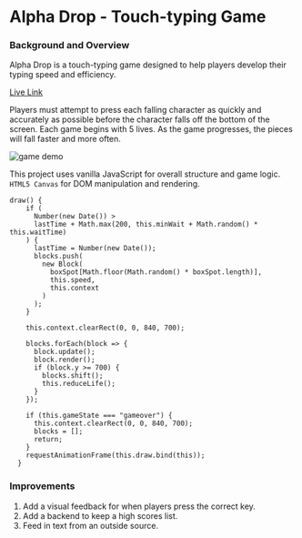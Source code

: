 # Alpha Drop - Touch-typing Game

### Background and Overview


Alpha Drop is a touch-typing game designed to help players develop their typing speed and efficiency.



[Live Link](https://sohbr.github.io/alphadrop/)

Players must attempt to press each falling character as quickly and accurately as possible before the character falls off the bottom of the screen. Each game begins with 5 lives. As the game progresses, the pieces will fall faster and more often.

![game demo](http://res.cloudinary.com/sohnbrian/image/upload/v1507309784/alpha_drop_demo_nun84u.gif)

This project uses vanilla JavaScript for overall structure and game logic. `HTML5 Canvas` for DOM manipulation and rendering.

```  
draw() {
    if (
      Number(new Date()) >
      lastTime + Math.max(200, this.minWait + Math.random() * this.waitTime)
    ) {
      lastTime = Number(new Date());
      blocks.push(
        new Block(
          boxSpot[Math.floor(Math.random() * boxSpot.length)],
          this.speed,
          this.context
        )
      );
    }

    this.context.clearRect(0, 0, 840, 700);

    blocks.forEach(block => {
      block.update();
      block.render();
      if (block.y >= 700) {
        blocks.shift();
        this.reduceLife();
      }
    });

    if (this.gameState === "gameover") {
      this.context.clearRect(0, 0, 840, 700);
      blocks = [];
      return;
    }
    requestAnimationFrame(this.draw.bind(this));
  }
```  

### Improvements

  1. Add a visual feedback for when players press the correct key.  
  2. Add a backend to keep a high scores list.
  3. Feed in text from an outside source. 
